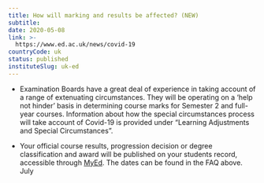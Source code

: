 ```yaml
---
title: How will marking and results be affected? (NEW)
subtitle: 
date: 2020-05-08
link: >-
  https://www.ed.ac.uk/news/covid-19
countryCode: uk
status: published
instituteSlug: uk-ed
---
```

  * Examination Boards have a great deal of experience in taking account of a range of extenuating circumstances. They will be operating on a ‘help not hinder’ basis in determining course marks for Semester 2 and full-year courses. Information about how the special circumstances process will take account of Covid-19 is provided under “Learning Adjustments and Special Circumstances”.


  * Your official course results, progression decision or degree classification and award will be published on your students record, accessible through [MyEd](https://www.myed.ed.ac.uk/). The dates can be found in the FAQ above. July


